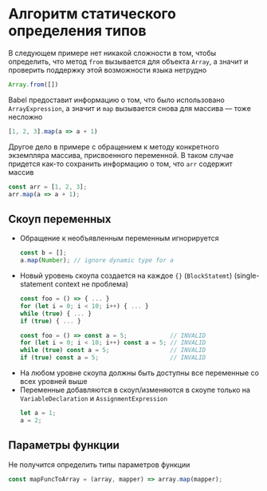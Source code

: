 # Алгоритм статического определения типов

В следующем примере нет никакой сложности в том, чтобы определить, что метод `from` вызывается для объекта `Array`, а значит и проверить поддержку этой возможности языка нетрудно
```js
Array.from([])
```

Babel предоставит информацию о том, что было использовано `ArrayExpression`, а значит и `map` вызывается снова для массива — тоже несложно
```js
[1, 2, 3].map(a => a + 1)
```

Другое дело в примере с обращением к методу конкретного экземпляра массива, присвоенного переменной. В таком случае придется как-то сохранить информацию о том, что `arr` содержит массив
```js
const arr = [1, 2, 3];
arr.map(a => a + 1);
```

## Скоуп переменных

- Обращение к необъявленным переменным игнорируется
  ```js
  const b = [];
  a.map(Number); // ignore dynamic type for a
  ```
- Новый уровень скоупа создается на каждое `{}` (`BlockStatemt`) (single-statement context не проблема)
  ```js
  const foo = () => { ... }
  for (let i = 0; i < 10; i++) { ... }
  while (true) { ... }
  if (true) { ... }

  const foo = () => const a = 5;            // INVALID
  for (let i = 0; i < 10; i++) const a = 5; // INVALID
  while (true) const a = 5;                 // INVALID
  if (true) const a = 5;                    // INVALID
  ```
- На любом уровне скоупа должны быть доступны все переменные со всех уровней выше
- Переменные добавляются в скоуп/изменяются в скоупе только на `VariableDeclaration` и `AssignmentExpression`
  ```js
  let a = 1;
  a = 2;
  ```

## Параметры функции

Не получится определить типы параметров функции

```ts
const mapFuncToArray = (array, mapper) => array.map(mapper);
```